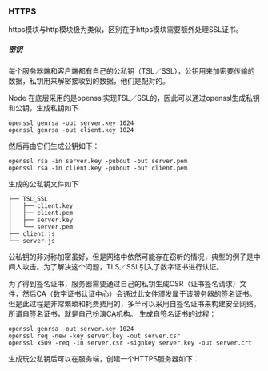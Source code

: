 ### HTTPS
https模块与http模块极为类似，区别在于https模块需要额外处理SSL证书。
##### 密钥
每个服务器端和客户端都有自己的公私钥（TSL／SSL），公钥用来加密要传输的数据，私钥用来解密接收到的数据，他们是配对的。

Node 在底层采用的是openssl实现TSL／SSL的，因此可以通过openssl生成私钥和公钥，生成私钥如下：

```
openssl genrsa -out server.key 1024
openssl genrsa -out client.key 1024
```

然后再由它们生成公钥如下：

```
openssl rsa -in server.key -pubout -out server.pem
openssl rsa -in client.key -pubout -out client.pem

```
生成的公私钥文件如下：

```
├── TSL_SSL
│   ├── client.key
│   ├── client.pem
│   ├── server.key
│   └── server.pem
├── client.js
└── server.js
```

公私钥的非对称加密虽好，但是网络中依然可能存在窃听的情况，典型的例子是中间人攻击。为了解决这个问题，TLS／SSL引入了数字证书进行认证。

为了得到签名证书，服务器需要通过自己的私钥生成CSR（证书签名请求）文件，然后CA（数字证书认证中心）会通过此文件颁发属于该服务器的签名证书。但是此过程是非常繁琐和耗费费用的，多半可以采用自签名证书来构建安全网络。所谓自签名证书，就是自己扮演CA机构。
生成自签名证书的过程：

```
openssl genrsa -out server.key 1024
openssl req -new -key server.key -out server.csr 
openssl x509 -req -in server.csr -signkey server.key -out server.crt
```
生成玩公私钥后可以在服务端，创建一个HTTPS服务器如下：

```

```